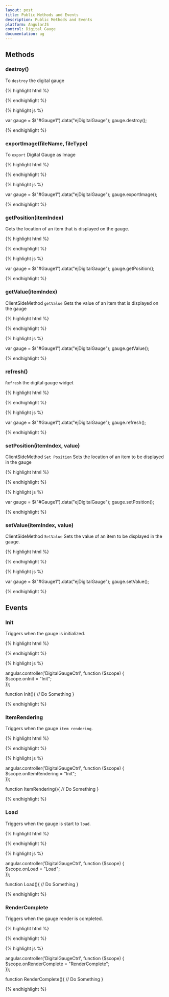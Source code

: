 ```yaml
---
layout: post
title: Public Methods and Events
description: Public Methods and Events
platform: AngularJS
control: Digital Gauge
documentation: ug
---
```


## Methods


### destroy()


To `destroy` the digital gauge


{% highlight html %}
 
<div id="Gauge1">
    <ej-digitalgauge></ej-digitalgauge>
</div>

{% endhighlight %}

{% highlight js %}
 
var gauge = $("#Gauge1").data("ejDigitalGauge");
gauge.destroy();
   
{% endhighlight %}


### exportImage(fileName, fileType)


To `export` Digital Gauge as Image


{% highlight html %}
 
<div id="Gauge1">
    <ej-digitalgauge></ej-digitalgauge>
</div>

{% endhighlight %}

{% highlight js %}
 
var gauge = $("#Gauge1").data("ejDigitalGauge");
gauge.exportImage();
   
{% endhighlight %}


### getPosition(itemIndex)

Gets the location of an item that is displayed on the gauge.


{% highlight html %}
 
<div id="Gauge1">
    <ej-digitalgauge></ej-digitalgauge>
</div>

{% endhighlight %}

{% highlight js %}
 
var gauge = $("#Gauge1").data("ejDigitalGauge");
gauge.getPosition();
   
{% endhighlight %}


### getValue(itemIndex)


ClientSideMethod `getValue` Gets the value of an item that is displayed on the gauge


{% highlight html %}
 
<div id="Gauge1">
    <ej-digitalgauge></ej-digitalgauge>
</div>

{% endhighlight %}

{% highlight js %}
 
var gauge = $("#Gauge1").data("ejDigitalGauge");
gauge.getValue();
   
{% endhighlight %}



### refresh()


`Refresh` the digital gauge widget



{% highlight html %}
 
<div id="Gauge1">
    <ej-digitalgauge></ej-digitalgauge>
</div>

{% endhighlight %}

{% highlight js %}
 
var gauge = $("#Gauge1").data("ejDigitalGauge");
gauge.refresh();
   
{% endhighlight %}


### setPosition(itemIndex, value)

ClientSideMethod `Set Position` Sets the location of an item to be displayed in the gauge


{% highlight html %}
 
<div id="Gauge1">
    <ej-digitalgauge></ej-digitalgauge>
</div>

{% endhighlight %}

{% highlight js %}
 
var gauge = $("#Gauge1").data("ejDigitalGauge");
gauge.setPosition();
   
{% endhighlight %}


### setValue(itemIndex, value)

ClientSideMethod `SetValue` Sets the value of an item to be displayed in the gauge.

{% highlight html %}
 
<div id="Gauge1">
    <ej-digitalgauge></ej-digitalgauge>
</div>

{% endhighlight %}

{% highlight js %}
 
var gauge = $("#Gauge1").data("ejDigitalGauge");
gauge.setValue();
   
{% endhighlight %}




## Events



### Init

Triggers when the gauge is initialized.


{% highlight html %}

<div ng-controller="DigitalGaugeCtrl">
    <div id="container" style="width: 100%" e-init="onInit"></div>
</div>

{% endhighlight %}

{% highlight js %}

angular.controller('DigitalGaugeCtrl', function ($scope) {    
    $scope.onInit = "Init";    
});
 
function Init(){
    // Do Something
}

{% endhighlight %}




### ItemRendering

Triggers when the gauge `item rendering`.


{% highlight html %}

<div ng-controller="DigitalGaugeCtrl">
    <div id="container" style="width: 100%" e-itemRendering="onItemRendering"></div>
</div>

{% endhighlight %}

{% highlight js %}

angular.controller('DigitalGaugeCtrl', function ($scope) {    
    $scope.onItemRendering = "Init";    
});
 
function ItemRendering(){
    // Do Something
}

{% endhighlight %}



### Load


Triggers when the gauge is start to `load`.



{% highlight html %}

<div ng-controller="DigitalGaugeCtrl">
    <div id="container" style="width: 100%" e-load="onLoad"></div>
</div>

{% endhighlight %}

{% highlight js %}

angular.controller('DigitalGaugeCtrl', function ($scope) {    
    $scope.onLoad = "Load";    
});
 
function Load(){
    // Do Something
}

{% endhighlight %}





### RenderComplete


Triggers when the gauge render is completed.




{% highlight html %}

<div ng-controller="DigitalGaugeCtrl">
    <div id="container" style="width: 100%" e-renderComplete="onRenderComplete"></div>
</div>

{% endhighlight %}

{% highlight js %}

angular.controller('DigitalGaugeCtrl', function ($scope) {    
    $scope.onRenderComplete = "RenderComplete";    
});
 
function RenderComplete(){
    // Do Something
}

{% endhighlight %}



